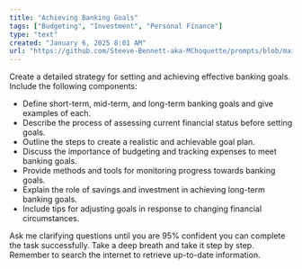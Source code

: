 ```yaml
---
title: "Achieving Banking Goals"
tags: ["Budgeting", "Investment", "Personal Finance"]
type: "text"
created: "January 6, 2025 8:01 AM"
url: "https://github.com/Steeve-Bennett-aka-MChoquette/prompts/blob/main/achieving_banking_goals.md"
---
```


Create a detailed strategy for setting and achieving effective banking goals. Include the following components:

- Define short-term, mid-term, and long-term banking goals and give examples of each.
- Describe the process of assessing current financial status before setting goals.
- Outline the steps to create a realistic and achievable goal plan.
- Discuss the importance of budgeting and tracking expenses to meet banking goals.
- Provide methods and tools for monitoring progress towards banking goals.
- Explain the role of savings and investment in achieving long-term banking goals.
- Include tips for adjusting goals in response to changing financial circumstances.
  
Ask me clarifying questions until you are 95% confident you can complete the task successfully. Take a deep breath and take it step by step. Remember to search the internet to retrieve up-to-date information.